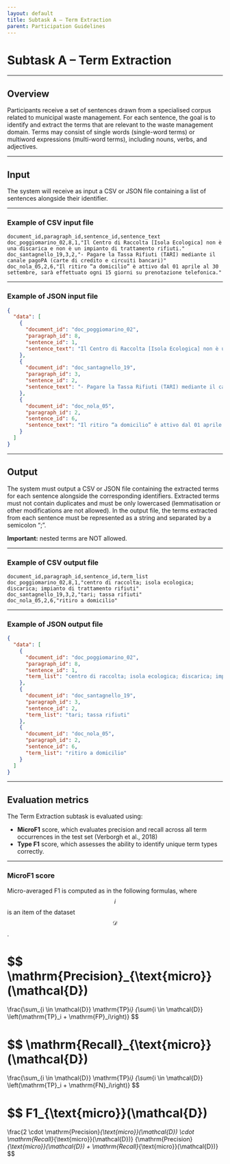 ```yaml
---
layout: default
title: Subtask A – Term Extraction
parent: Participation Guidelines
---
```


# Subtask A – Term Extraction

---
## Overview

Participants receive a set of sentences drawn from a specialised corpus related to municipal waste management. For each sentence, the goal is to identify and extract the terms that are relevant to the waste management domain. Terms may consist of single words (single-word terms) or multiword expressions (multi-word terms), including nouns, verbs, and adjectives.

---
## Input

The system will receive as input a CSV or JSON file containing a list of sentences alongside their identifier. 

---
### Example of CSV input file


```
document_id,paragraph_id,sentence_id,sentence_text
doc_poggiomarino_02,8,1,"Il Centro di Raccolta [Isola Ecologica] non è una discarica e non è un impianto di trattamento rifiuti."
doc_santagnello_19,3,2,"- Pagare la Tassa Rifiuti (TARI) mediante il canale pagoPA (carte di credito e circuiti bancari)"
doc_nola_05,2,6,"Il ritiro “a domicilio” è attivo dal 01 aprile al 30 settembre, sarà effettuato ogni 15 giorni su prenotazione telefonica."
```

---
### Example of JSON input file

```json
{
  "data": [
    {
      "document_id": "doc_poggiomarino_02",
      "paragraph_id": 8,
      "sentence_id": 1,
      "sentence_text": "Il Centro di Raccolta [Isola Ecologica] non è una discarica e non è un impianto di trattamento rifiuti."
    },
    {
      "document_id": "doc_santagnello_19",
      "paragraph_id": 3,
      "sentence_id": 2,
      "sentence_text": "- Pagare la Tassa Rifiuti (TARI) mediante il canale pagoPA (carte di credito e circuiti bancari)"
    },
    {
      "document_id": "doc_nola_05",
      "paragraph_id": 2,
      "sentence_id": 6,
      "sentence_text": "Il ritiro “a domicilio” è attivo dal 01 aprile al 30 settembre, sarà effettuato ogni 15 giorni su prenotazione telefonica."
    }
  ]
}
```

---
## Output

The system must output a CSV or JSON file containing the extracted terms for each sentence alongside the corresponding identifiers. Extracted terms must not contain duplicates and must be only lowercased (lemmatisation or other modifications are not allowed). In the output file, the terms extracted from each sentence must be represented as a string and separated by a semicolon “;”.

**Important:** nested terms are NOT allowed.

---
### Example of CSV output file

```
document_id,paragraph_id,sentence_id,term_list
doc_poggiomarino_02,8,1,"centro di raccolta; isola ecologica; discarica; impianto di trattamento rifiuti"
doc_santagnello_19,3,2,"tari; tassa rifiuti"
doc_nola_05,2,6,"ritiro a domicilio"
```

---
### Example of JSON output file

```json
{
  "data": [
    {
      "document_id": "doc_poggiomarino_02",
      "paragraph_id": 8,
      "sentence_id": 1,
      "term_list": "centro di raccolta; isola ecologica; discarica; impianto di trattamento rifiuti"
    },
    {
      "document_id": "doc_santagnello_19",
      "paragraph_id": 3,
      "sentence_id": 2,
      "term_list": "tari; tassa rifiuti"
    },
    {
      "document_id": "doc_nola_05",
      "paragraph_id": 2,
      "sentence_id": 6,
      "term_list": "ritiro a domicilio"
    }
  ]
}
```

---
## Evaluation metrics

The Term Extraction subtask is evaluated using:
- **MicroF1** score, which evaluates precision and recall across all term occurrences in the test set (Verborgh et al., 2018)
- **Type F1** score, which assesses the ability to identify unique term types correctly.

---
### MicroF1 score

Micro-averaged F1 is computed as in the following formulas, where $$i$$ is an item of the dataset $$\mathcal{D}$$.

$$
\mathrm{Precision}_{\text{micro}}(\mathcal{D})
=
\frac{\sum_{i \in \mathcal{D}} \mathrm{TP}_i}
{\sum_{i \in \mathcal{D}} \left(\mathrm{TP}_i + \mathrm{FP}_i\right)}
$$

$$
\mathrm{Recall}_{\text{micro}}(\mathcal{D})
=
\frac{\sum_{i \in \mathcal{D}} \mathrm{TP}_i}
{\sum_{i \in \mathcal{D}} \left(\mathrm{TP}_i + \mathrm{FN}_i\right)}
$$

$$
F1_{\text{micro}}(\mathcal{D})
=
\frac{2 \cdot \mathrm{Precision}_{\text{micro}}(\mathcal{D}) \cdot \mathrm{Recall}_{\text{micro}}(\mathcal{D})}
{\mathrm{Precision}_{\text{micro}}(\mathcal{D}) + \mathrm{Recall}_{\text{micro}}(\mathcal{D})}
$$
